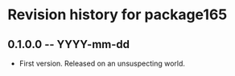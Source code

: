 # Revision history for package165

## 0.1.0.0 -- YYYY-mm-dd

* First version. Released on an unsuspecting world.
